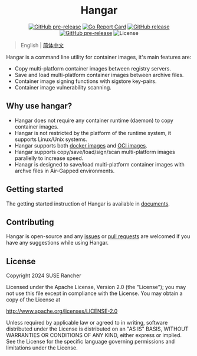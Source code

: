 <div align="center">
  <h1>Hangar</h1>
  <p>
    <a href="https://build.opensuse.org/package/show/home:StarryWang/Hangar"><img alt="GitHub pre-release" src="https://build.opensuse.org/projects/home:StarryWang/packages/Hangar/badge.svg?type=default"></a>
    <a href="https://goreportcard.com/report/github.com/cnrancher/hangar"><img alt="Go Report Card" src="https://goreportcard.com/badge/github.com/cnrancher/hangar"></a>
    <a href="https://github.com/cnrancher/hangar/releases"><img alt="GitHub release" src="https://img.shields.io/github/v/release/cnrancher/hangar?color=default&label=release&logo=github"></a>
    <a href="https://github.com/cnrancher/hangar/releases"><img alt="GitHub pre-release" src="https://img.shields.io/github/v/release/cnrancher/hangar?include_prereleases&label=pre-release&logo=github"></a>
    <img alt="License" src="https://img.shields.io/badge/License-Apache_2.0-blue.svg">
  </p>
</div>

> English | [简体中文](https://hangar.cnrancher.com/zh/)

Hangar is a command line utility for container images, it's main features are:
- Copy multi-platform container images between registry servers.
- Save and load multi-platform container images between archive files.
- Container image signing functions with sigstore key-pairs.
- Container image vulnerability scanning.

## Why use hangar?

- Hangar does not require any container runtime (daemon) to copy container images.
- Hangar is not restricted by the platform of the runtime system, it supports Linux/Unix systems.
- Hangar supports both [docker images](https://github.com/moby/docker-image-spec/blob/main/README.md) and [OCI images](https://github.com/opencontainers/image-spec).
- Hangar supports copy/save/load/sign/scan multi-platform images parallelly to increase speed.
- Hanagr is designed to save/load multi-platform container images with archve files in Air-Gapped environments.

## Getting started

The getting started instruction of Hangar is available in [documents](https://hangar.cnrancher.com/docs/v1.8/).

## Contributing

Hangar is open-source and any [issues](https://github.com/cnrancher/hangar/issues) or [pull requests](https://github.com/cnrancher/hangar/pulls) are welcomed if you have any suggestions while using Hangar.

## License

Copyright 2024 SUSE Rancher

Licensed under the Apache License, Version 2.0 (the "License");
you may not use this file except in compliance with the License.
You may obtain a copy of the License at

http://www.apache.org/licenses/LICENSE-2.0

Unless required by applicable law or agreed to in writing, software
distributed under the License is distributed on an "AS IS" BASIS,
WITHOUT WARRANTIES OR CONDITIONS OF ANY KIND, either express or implied.
See the License for the specific language governing permissions and
limitations under the License.
